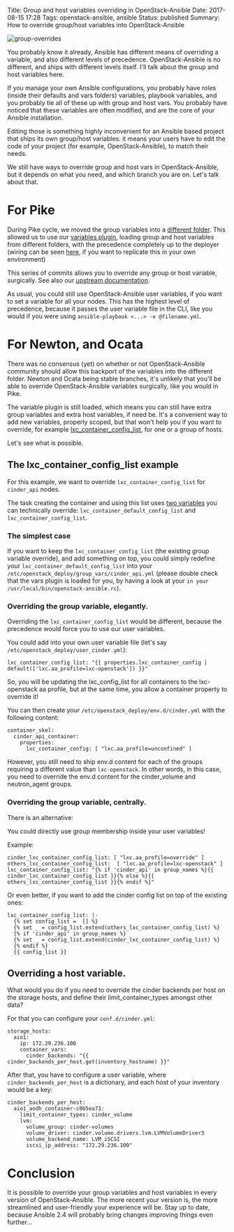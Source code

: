 Title: Group and host variables overriding in OpenStack-Ansible
Date: 2017-08-15 17:28
Tags: openstack-ansible, ansible
Status: published
Summary: How to override group/host variables into OpenStack-Ansible

![group-overrides]({filename}/images/Sergey_Svechnikov_large_buttons-small.jpg)


You probably know it already, Ansible has different means of overriding a
variable, and also different levels of precedence.
OpenStack-Ansible is no different, and ships with different levels itself.
I'll talk about the group and host variables here.

If you manage your own Ansible configurations, you probably have
roles (inside their defaults and vars folders) variables, playbook
variables, and you probably tie all of these up with group and
host vars. You probably have noticed that these variables are
often modified, and are the core of your Ansible installation.

Editing those is something highly inconvenient for an Ansible based
project that ships its own group/host variables: it
means your users have to edit the code of your project (for example,
OpenStack-Ansible), to match their needs.

We still have ways to override group and host vars in OpenStack-Ansible, but
it depends on what you need, and which branch you are on. Let's talk about that.

# For Pike

During Pike cycle, we moved the group variables into a [different folder][1].
This allowed us to use our [variables plugin][2], loading group and host
variables from different folders, with the precedence completely up to
the deployer (wiring can be seen [here][3], if you want to replicate this
in your own environment)

This series of commits allows you to override any group or host variable,
surgically. See also our [upstream documentation][4].

As usual, you could still use OpenStack-Ansible user variables, if you
want to set a variable for all your nodes. This has the highest level
of precedence, because it passes the user variable file in the CLI,
like you would if you were using
``ansible-playbook <...> -e @filename.yml``.

# For Newton, and Ocata

There was no consensus (yet) on whether or not OpenStack-Ansible
community should allow this backport of the variables into
the different folder. Newton and Ocata being
stable branches, it's unlikely that you'll be able to override
OpenStack-Ansible variables surgically, like you would in Pike.

The variable plugin is still loaded, which means you can still
have extra group variables and extra host variables, if need be.
It's a convenient way to add new variables, properly scoped, but
that won't help you if you want to override, for example
[lxc_container_config_list][5], for one or a group of hosts.

Let's see what is possible.

## The lxc_container_config_list example

For this example, we want to override ``lxc_container_config_list``
for ``cinder_api`` nodes.

The task creating the container and using this list uses
[two variables][6] you can technically override:
``lxc_container_default_config_list`` and ``lxc_container_config_list``.

### The simplest case

If you want to keep the ``lxc_container_config_list`` (the existing group
variable override), and add something on top, you could simply redefine
your ``lxc_container_default_config_list`` into your
``/etc/openstack_deploy/group_vars/cinder_api.yml`` (please double
check that the vars plugin is loaded for you, by having a look at
your ``in your /usr/local/bin/openstack-ansible.rc``).

### Overriding the group variable, elegantly.

Overriding the ``lxc_container_config_list`` would be different, because
the precedence would force you to use our user variables.

You could add into your own user variable file (let's say
``/etc/openstack_deploy/user_cinder.yml``):

    lxc_container_config_list: "{{ properties.lxc_container_config | default(['lxc.aa_profile=lxc-openstack']) }}"

So, you will be updating the lxc_config_list for all containers to the
lxc-openstack aa profile, but at the same time, you allow a container
property to override it!

You can then create your ``/etc/openstack_deploy/env.d/cinder.yml`` with
the following content:

    container_skel:
      cinder_api_container:
        properties:
          lxc_container_config: [ "lxc.aa_profile=unconfined" ]

However, you still need to ship env.d content for each of the groups
requiring a different value than ``lxc-openstack``. In other words,
in this case, you need to override the env.d content
for the cinder_volume and neutron_agent groups.

### Overriding the group variable, centrally.

There is an alternative:

You could directly use group membership inside your user variables!

Example:

    cinder_lxc_container_config_list: [ "lxc.aa_profile=override" ]
    others_lxc_container_config_list:  [ "lxc.aa_profile=lxc-openstack" ]
    lxc_container_config_list: "{% if 'cinder_api' in group_names %}{{ cinder_lxc_container_config_list }}{% else %}{{ others_lxc_container_config_list }}{% endif %}"

Or even better, if you want to add the cinder config list on top of the
existing ones:

    lxc_container_config_list: |-
      {% set config_list =  [] %}
      {% set _ = config_list.extend(others_lxc_container_config_list) %}
      {% if 'cinder_api' in group_names %}
      {% set _ = config_list.extend(cinder_lxc_container_config_list) %}
      {% endif %}
      {{ config_list }}

## Overriding a host variable.

What would you do if you need to override the cinder backends per host
on the storage hosts, and define their limit_container_types amongst
other data?

For that you can configure your ``conf.d/cinder.yml``:

    storage_hosts:
      aio1:
        ip: 172.29.236.100
        container_vars:
          cinder_backends: "{{ cinder_backends_per_host.get(inventory_hostname) }}"


After that, you have to configure a user variable, where
``cinder_backends_per_host`` is a dictionary, and each host of your inventory
would be a key:

    cinder_backends_per_host:
      aio1_aodh_container-c065ea73:
        limit_container_types: cinder_volume
        lvm:
          volume_group: cinder-volumes
          volume_driver: cinder.volume.drivers.lvm.LVMVolumeDriver3
          volume_backend_name: LVM_iSCSI
          iscsi_ip_address: "172.29.236.100"

# Conclusion

It is possible to override your group variables and host variables
in every version of OpenStack-Ansible. The more recent your version
is, the more streamlined and user-friendly your experience will be.
Stay up to date, because Ansible 2.4 will
probably bring changes improving things even further...

[1]: https://review.openstack.org/#/c/466379/
[2]: https://review.openstack.org/#/c/445447/
[3]: https://review.openstack.org/#/c/445437/
[4]: https://docs.openstack.org/openstack-ansible/latest/contributor/inventory-and-vars.html#variable-precedence
[5]: https://github.com/openstack/openstack-ansible/blob/73ee3eb9ae18add9c5c8a7872b736dddb129d8ce/playbooks/inventory/group_vars/all_containers.yml#L18-L19
[6]: https://github.com/openstack/openstack-ansible-lxc_container_create/blob/258dad41ced7f9511d4e388470a759f46d9509fa/tasks/container_create.yml#L143-L153
